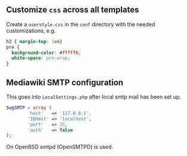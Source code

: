 ## Customize `css` across all templates
Create a `userstyle.css` in the `conf` directory with the needed customizations, e.g.
```css
h2 { margin-top: 1em}
pre {
  background-color: #fffff6;
  white-space: pre-wrap;
}
```

## Mediawiki SMTP configuration
This goes into `LocalSettings.php` after local smtp mail has been set up.
```php
$wgSMTP = array (
        'host'   => '127.0.0.1',
        'IDHost' => 'localhost',
        'port'   => 25,
        'auth'   => false
);
```

On OpenBSD smtpd (OpenSMTPD) is used.
